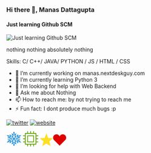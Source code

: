 ### Hi there 👋, Manas Dattagupta
#### Just learning Github SCM
![Just learning Github SCM](https://i.pinimg.com/originals/4d/60/cb/4d60cbf02147ae94c4f2717f6e6d37ab.jpg)

nothing nothing absolutely nothing

Skills: C/ C++/ JAVA/ PYTHON / JS / HTML / CSS

- 🔭 I’m currently working on manas.nextdeskguy.com 
- 🌱 I’m currently learning Python 3 
- 🤔 I’m looking for help with Web Backend 
- 💬 Ask me about Nothing 
- 📫 How to reach me: by not trying to reach me 
- ⚡ Fun fact: I dont produce much bugs :p 


[<img src='https://cdn.jsdelivr.net/npm/simple-icons@3.0.1/icons/twitter.svg' alt='twitter' height='40'>](https://twitter.com/NextDeskGuy)  [<img src='https://cdn.jsdelivr.net/npm/simple-icons@3.0.1/icons/icloud.svg' alt='website' height='40'>](manas.nextdeskguy.com)  

<a href='https://archiveprogram.github.com/'><img src='https://raw.githubusercontent.com/acervenky/animated-github-badges/master/assets/acbadge.gif' width='40' height='40'></a> <a href='https://docs.github.com/en/developers'><img src='https://raw.githubusercontent.com/acervenky/animated-github-badges/master/assets/devbadge.gif' width='40' height='40'></a> <a href='https://stars.github.com/'><img src='https://raw.githubusercontent.com/acervenky/animated-github-badges/master/assets/starbadge.gif' width='35' height='35'></a><a href='https://docs.github.com/en/github/supporting-the-open-source-community-with-github-sponsors'><img src='https://raw.githubusercontent.com/acervenky/animated-github-badges/master/assets/sponsorbadge.gif' width='35' height='35'></a>


